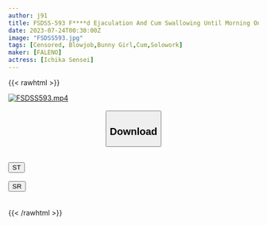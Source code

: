 ```yaml
---
author: j91
title: FSDSS-593 F****d Ejaculation And Cum Swallowing Until Morning On A Stayover Date. I Want To Be A Slut Earnestly Until Ichika Teacher Runs Out Of Sperm. Teacher Ichika
date: 2023-07-24T00:30:00Z
image: "FSDSS593.jpg"
tags: [Censored, Blowjob,Bunny Girl,Cum,Solowork]
maker: [FALENO]
actress: [Ichika Sensei]
---
```


{{< rawhtml >}}
<div class="video" data-videoid="GXxrMZML7eh1MQG">
    <a href="javascript:;">
        <img src="https://my.j91.asia/posts/fsdss593/FSDSS593.jpg" width="WIDTH" height="HEIGHT" alt="FSDSS593.mp4" loading="lazy">
    </a>
</div>

<script type="text/javascript" src="https://j91.asia/asset/on-demand-st.js"></script>

<br>
  <link rel="stylesheet" href="https://j91.asia/asset/bs5.css">
  
  <center>
  <button class="btn btn-primary" type="button" data-bs-toggle="collapse" data-bs-target=".multi-collapse" aria-expanded="false" aria-controls="multiCollapseExample1 multiCollapseExample2"><h2>Download</h2></button></center>
</p>
<div class="row">
  <div class="col">
    <div class="collapse multi-collapse" id="multiCollapseExample1">
      <div class="card card-body">
	      	      <br>
<div class="buttons">  
<a href="https://streamtape.to/v/GXxrMZML7eh1MQG/fsdss-593.mp4"><button class="btn-hover color-3"><i class="fa fa-download"></i> ST</button></a></div>
    </div>
  </div>
</div>
  <div class="col">
    <div class="collapse multi-collapse" id="multiCollapseExample2">
      <div class="card card-body">
	      <br>
<div class="buttons">
    <a href="https://streamruby.com/tbgnt82q9shh.html"><button class="btn-hover color-9"><i class="fa fa-download"></i> SR</button></a></div>
<br><br>
      </div>
    </div>
  </div>
</div>{{< /rawhtml >}}

